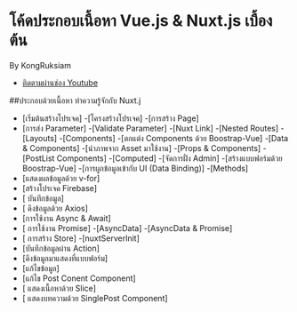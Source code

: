 # โค้ดประกอบเนื้อหา Vue.js & Nuxt.js เบื้องต้น

By KongRuksiam
- [ติดตามผ่านช่อง Youtube](https://www.youtube.com/channel/UCQ1r_4x-P-fETLIU4pqf98w)
 
##ประกอบด้วยเนื้อหา
 ทำความรู้จักกับ Nuxt.j
- [เริ่มต้นสร้างโปรเจค]
-[โครงสร้างโปรเจค]
-[การสร้าง Page]
- [การส่ง Parameter]
-[Validate Parameter]
-[Nuxt Link]
-[Nested Routes]
-[Layouts]
-[Components]
-[ตกแต่ง Components ด้วย Boostrap-Vue]
-[Data & Components]
-[นำภาพจาก Asset มาใช้งาน]
-[Props & Components]
-[PostList Components]
-[Computed]
-[จัดการฝั่ง Admin]
-[สร้างแบบฟอร์มด้วย Boostrap-Vue]
-[การผูกข้อมูลเข้ากับ  UI (Data Binding)]
-[Methods]
- [แสดงผลข้อมูลด้วย v-for]
- [สร้างโปรเจค Firebase]
- [ บันทึกข้อมูล]
- [ ดึงข้อมูลด้วย Axios]
- [การใช้งาน Async & Await]
- [ การใช้งาน Promise]
-[AsyncData]
-[AsyncData & Promise]
- [ การสร้าง Store]
-[nuxtServerInit]
- [บันทึกข้อมูลผ่าน Action]
- [ดึงข้อมูลมาแสดงที่แบบฟอร์ม]
- [แก้ไขข้อมูล]
- [แก้ไข Post Conent Component]
- [ แสดงเนื้อหาด้วย Slice]
- [ แสดงบทความด้วย SinglePost Component]
